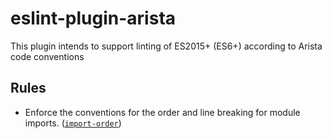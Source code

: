 # eslint-plugin-arista

This plugin intends to support linting of ES2015+ (ES6+) according to Arista code conventions

## Rules

* Enforce the conventions for the order and line breaking for module imports. ([`import-order`])

[`import-order`]: ./docs/rules/import-order.md
